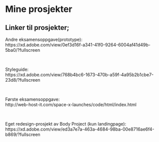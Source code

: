<h1>Mine prosjekter</h1>

<h2>Linker til prosjekter;</h2>

<p>Andre eksamensoppgave(prototype):</br> 
https://xd.adobe.com/view/0ef3d16f-a341-41f0-9264-6004af41d49b-5ba0/?fullscreen</p>
</br>
<p>Styleguide:</br>
https://xd.adobe.com/view/768b4bc6-1673-470b-a59f-4a95b2b1cbe7-23d8/?fullscreen</p>
</br>
<p>Første eksamensoppgave:</br>
http://web-host-it.com/space-x-launches/code/html/index.html</p>
</br>
<p>Eget redesign-prosjekt av Body Project (kun landingpage):</br>
https://xd.adobe.com/view/ed3a7e7a-463a-4684-98ba-00e8716ae6f4-b869/?fullscreen
</p>
 

